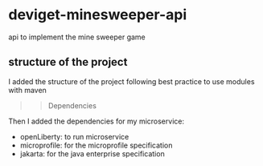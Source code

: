# deviget-minesweeper-api
api to implement the mine sweeper game

## structure of the project

I added the structure of the project following best practice to use modules with maven

>> Dependencies

Then I added the dependencies for my microservice:

- openLiberty: to run microservice
- microprofile:  for the microprofile specification
- jakarta: for the java enterprise specification 
